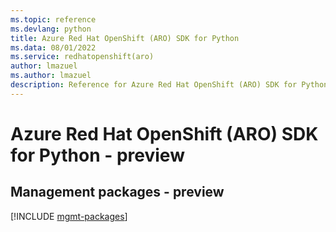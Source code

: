 ```yaml
---
ms.topic: reference
ms.devlang: python
title: Azure Red Hat OpenShift (ARO) SDK for Python
ms.data: 08/01/2022
ms.service: redhatopenshift(aro)
author: lmazuel
ms.author: lmazuel
description: Reference for Azure Red Hat OpenShift (ARO) SDK for Python
---
```

# Azure Red Hat OpenShift (ARO) SDK for Python - preview

## Management packages - preview
[!INCLUDE [mgmt-packages](red-hat-openshift-(aro)-mgmt-index.md)]
